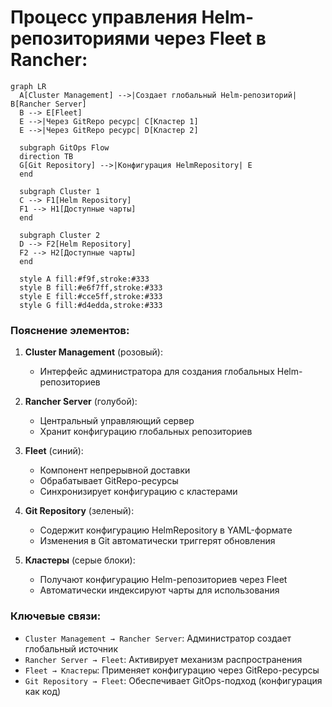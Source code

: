 # Процесс управления Helm-репозиториями через Fleet в Rancher:

```mermaid
graph LR
  A[Cluster Management] -->|Создает глобальный Helm-репозиторий| B[Rancher Server]
  B --> E[Fleet]
  E -->|Через GitRepo ресурс| C[Кластер 1]
  E -->|Через GitRepo ресурс| D[Кластер 2]
  
  subgraph GitOps Flow
  direction TB
  G[Git Repository] -->|Конфигурация HelmRepository| E
  end
  
  subgraph Cluster 1
  C --> F1[Helm Repository]
  F1 --> H1[Доступные чарты]
  end
  
  subgraph Cluster 2
  D --> F2[Helm Repository]
  F2 --> H2[Доступные чарты]
  end
  
  style A fill:#f9f,stroke:#333
  style B fill:#e6f7ff,stroke:#333
  style E fill:#cce5ff,stroke:#333
  style G fill:#d4edda,stroke:#333
```

### Пояснение элементов:
1. **Cluster Management** (розовый):  
   - Интерфейс администратора для создания глобальных Helm-репозиториев

2. **Rancher Server** (голубой):  
   - Центральный управляющий сервер
   - Хранит конфигурацию глобальных репозиториев

3. **Fleet** (синий):  
   - Компонент непрерывной доставки
   - Обрабатывает GitRepo-ресурсы
   - Синхронизирует конфигурацию с кластерами

4. **Git Repository** (зеленый):  
   - Содержит конфигурацию HelmRepository в YAML-формате
   - Изменения в Git автоматически триггерят обновления

5. **Кластеры** (серые блоки):  
   - Получают конфигурацию Helm-репозиториев через Fleet
   - Автоматически индексируют чарты для использования

### Ключевые связи:
- `Cluster Management → Rancher Server`: Администратор создает глобальный источник
- `Rancher Server → Fleet`: Активирует механизм распространения
- `Fleet → Кластеры`: Применяет конфигурацию через GitRepo-ресурсы
- `Git Repository → Fleet`: Обеспечивает GitOps-подход (конфигурация как код)
 